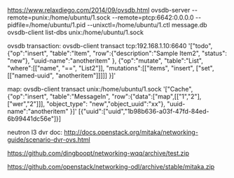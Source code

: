 https://www.relaxdiego.com/2014/09/ovsdb.html
ovsdb-server --remote=punix:/home/ubuntu/1.sock --remote=ptcp:6642:0.0.0.0 --pidfile=/home/ubuntu/1.pid --unixctl=/home/ubuntu/1.ctl  message.db
ovsdb-client list-dbs unix:/home/ubuntu/1.sock

ovsdb transaction:
ovsdb-client transact tcp:192.168.1.10:6640 '["todo",{"op":"insert", "table":"Item", "row":{"description":"Sample Item2", "status": "new"}, "uuid-name":"anotheritem" }, {"op":"mutate", "table":"List", "where":[["name", "==", "List2"]], "mutations":[["items", "insert", ["set",[["named-uuid", "anotheritem"]]]]] }]'

map:
ovsdb-client transact unix:/home/ubuntu/1.sock '["Cache",{"op":"insert", "table":"MessageIn", "row":{"data":["map",[["1","2"],["wer","2"]]], "object_type": "new","object_uuid":"xx"}, "uuid-name":"anotheritem" }]'
[{"uuid":["uuid","1b98b636-a03f-47fd-84ed-6b99441dc56e"]}]


neutron l3 dvr doc:
http://docs.openstack.org/mitaka/networking-guide/scenario-dvr-ovs.html

https://github.com/dingboopt/networking-wqq/archive/test.zip

https://github.com/openstack/networking-odl/archive/stable/mitaka.zip
